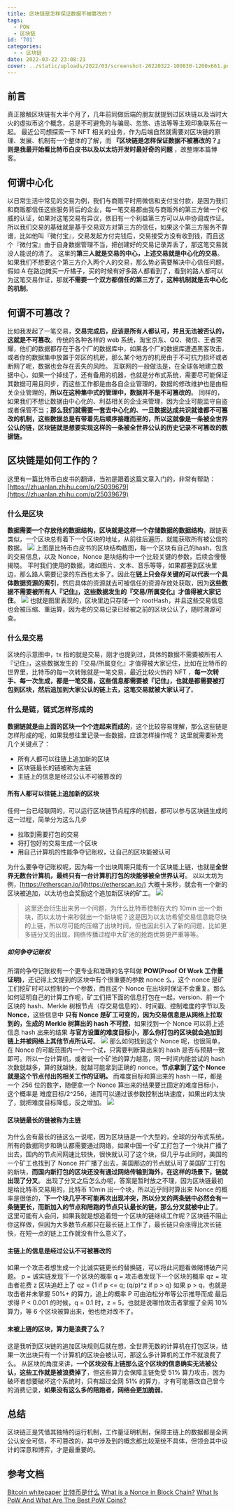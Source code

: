 ```yaml
---
title: 区块链是怎样保证数据不被篡改的？
tags:
  - POW
  - 区块链
id: '701'
categories:
  - - 区块链
date: 2022-03-22 23:08:21
cover: ../static/uploads/2022/03/screenshot-20220322-100830-1200x661.png
---
```




## 前言

真正接触区块链有大半个月了，几年前同做后端的朋友就提到过区块链以及当时大火的虚拟币这个概念，总是不可避免的与骗局、忽悠、违法等等主观印象联系在一起。 最近公司想探索一下 NFT 相关的业务，作为后端自然就需要对区块链的原理、发展、机制有一个整体的了解，而 **『区块链是怎样保证数据不被篡改的？』则是我最开始看比特币白皮书以及以太坊开发时最好奇的问题** ，故整理本篇博客。

## 何谓中心化

以日常生活中常见的交易为例，我们与商贩平时用微信和支付宝付款，是因为我们和商贩都信任这些服务背后的企业，每一笔交易都由我与商贩外的第三方做一个权威的认证，如果对这笔交易有异议，依旧有一个利益第三方可以从中协调或作证。所以我们交易的基础就是基于交易双方对第三方的信任，如果这个第三方服务不靠谱，比如他叫『微付宝』，交易发起方付完钱后，交易接受方没有收到钱，而且这个『微付宝』由于自身数据管理不当，把创建好的交易记录弄丢了，那这笔交易就没人能说的清了。 这里的**第三人就是交易的中心，上述交易就是中心化的交易**。如果我们不想要这个第三方介入两个人的交易，那么势必需要解决中心信任问题，假如 A 在路边摊买一斤橘子，买的时候有好多路人都看到了，看到的路人都可以为这笔交易作证，那就**不需要一个双方都信任的第三方了，这种机制就是去中心化的机制**。

## 何谓不可篡改？

比如我发起了一笔交易，**交易完成后，应该是所有人都认可，并且无法被否认的，这就是不可篡改**。传统的各种各样的 web 系统，淘宝京东、QQ、微信、王者荣耀，他们的数据都存在于各个厂的数据库中，如果各个厂的数据库遭遇黑客攻击，或者你的数据集中放置于郊区的机房，那么某个地方的机房由于不可抗力损坏或者断网了呢，数据也会存在丢失的风险。 互联网的一般做法是，在全球各地建立数据中心，如果一个掉线了，还有备用的机器，也就是分布式系统，需要尽可能保证其数据可用且同步，而这些工作都是由各自企业管理的，数据的修改维护也是由相关企业管理的，**所以在这种集中式的管理中，数据并不是不可篡改的**。 同样的，如果我们不想让数据由中心化的、利益相关的企业来管理，因为企业可能监守自盗或者保管不当；**那么我们就需要一套去中心化的、一旦数据达成共识就谁都不可篡改的机制，这些数据总是有带着先后顺序接踵而至的，所以这就像是一条被全世界公认的链，区块链就是想要实现这样的一条被全世界公认的历史记录不可篡改的数据链。**

## 区块链是如何工作的？

这里有一篇比特币白皮书的翻译，当初是跟着这篇文章入门的，非常有帮助： [https://zhuanlan.zhihu.com/p/25039679](https://zhuanlan.zhihu.com/p/25039679)

### 什么是区块

**数据需要一个存放他的数据结构，区块就是这样一个存储数据的数据结构**，跟链表类似，一个区块总有着下一个区块的地址，从前往后遍历，就能获取所有被公信的数据。 [![](../static/uploads/2022/03/wp_editor_md_f1e1f8734c89e3b7fb1ce2b9fc63e722.jpg)](../static/uploads/2022/03/wp_editor_md_f1e1f8734c89e3b7fb1ce2b9fc63e722.jpg) 上图是比特币白皮书的区块结构截图，每一个区块有自己的hash，包含的交易信息，以及 Nonce，Nonce 是块结构中一个比较关键的参数，后续会慢慢揭晓。 平时我们使用的数据，诸如图片、文本、音乐等等，如果都塞到区块里边，那么路人需要记录的东西也太多了。因此在**链上只会存关键的可以代表一个具体数据资源的索引**，然后具体的资源就去可被信任的资源存放处获取，因为**这些数据不需要被所有人『记住』，这些数据发生的『交易/所属变化』才值得被大家记住**。 [![](../static/uploads/2022/03/wp_editor_md_26f8ec253c458c10aab2855e8c4a16ff.jpg)](../static/uploads/2022/03/wp_editor_md_26f8ec253c458c10aab2855e8c4a16ff.jpg) 也就是图里表现的，区块里边只存储一个 rootHash，并且这些交易信息也会被压缩、重运算，因为老的交易记录已经被之前的区块公认了，随时溯源可查。

### 什么是交易

区块的示意图中，tx 指的就是交易，刚才也提到过，具体的数据不需要被所有人『记住』，这些数据发生的『交易/所属变化』才值得被大家记住，比如在比特币的世界里，比特币的每一次转账就是一笔交易，最近比较火热的 NFT ，**每一次转手、每一次生成，都是一笔交易，这些信息都需要被『记住』，也就是都需要被打包到区块，然后追加到大家公认的链上去，这笔交易就被大家认可了**。

### 什么是链，链式怎样形成的

**数据链就是由上面的区块一个个连起来而成的**，这个比较容易理解，那么这些链是怎样形成的呢，如果我想往里记录一些数据，应该怎样操作呢？ 这里就需要补充几个关键点了：

*   所有人都可以往链上追加新的区块
*   区块链最长的链被称为主链
*   主链上的信息是经过公认不可被篡改的

#### 所有人都可以往链上追加新的区块

任何一台已经联网的，可以运行区块链节点程序的机器，都可以参与区块链生成的这一过程，简单分为这么几步

*   拉取到需要打包的交易
*   将打包好的交易生成一个区块
*   用自己计算机的性能争夺记账权，让自己的区块能被认可

为什么要争夺记账权呢，因为每一个出块周期只能有一个区块能上链，也就是**全世界无数台计算机，最终只有一台计算机打包的块能够被全世界认可**。 以以太坊为例，[https://etherscan.io/](https://etherscan.io/) 大概十来秒，就会有一个新的区块被追加，以太坊也会奖励这个追加新区块的矿工。 [![](../static/uploads/2022/03/wp_editor_md_a8fcf5b0062b7b4e30750fe035db2503.jpg)](../static/uploads/2022/03/wp_editor_md_a8fcf5b0062b7b4e30750fe035db2503.jpg)

> 这里还会衍生出来另一个问题，为什么比特币控制在大约 10min 出一个新块，而以太坊十来秒就出一个新块呢？这是因为以太坊希望交易信息能尽快的上链，所以尽可能的压缩了出块时间，但也因此引入了新的问题，比如更多链分叉的出现，网络传播过程中大矿池的抢跑优势更严重等等。

##### 如何争夺记账权

所谓的争夺记账权有一个更专业和准确的名字叫做 **POW(Proof Of Work 工作量证明)**，还记得上文提到的区块中有个很重要的参数 nonce 么，这个 nonce 是矿工们挖矿时可以控制的一个参数，而且这个 Nonce 在出块时保证不会重复。那么如何证明自己的计算工作呢，矿工们把下面的信息打包在一起，version、前一个区块的 hash、Merkle 树根节点（存交易信息的）、时间戳、控制难度的字节以及 **Nonce**，这些信息中 **只有 Nonce 是矿工可变的，因为交易信息是从网络上拉取到的，生成的 Merkle 树算出的 hash 不可控**，如果找到一个 Nonce 可以将上述信息 hash 出来的结果 **与官方设置的难度目标小，那么你打包的区块就会追加到链上并被网络上其他节点所认可**。 [![](../static/uploads/2022/03/wp_editor_md_e2c84cf9f9921653ecea9ec4e6352157.jpg)](../static/uploads/2022/03/wp_editor_md_e2c84cf9f9921653ecea9ec4e6352157.jpg) 那么如何找到这个 Nonce 呢，也很简单，在 Nonce 的可能范围内一个一个试，只需要判断算出来的 hash 是否与预期一致即可。所以一台计算机，或者说一个矿池的算力越高，同一时间内能尝试的 hash 次数就越多，算的就越快，就越可能拿到正确的 nonce。**节点拿到了这个 Nonce 就是这个节点付出的相关工作的证明。** 而难度目标和算出来的 hash 一样，都是一个 256 位的数字，随便拿一个 Nonce 算出来的结果要比固定的难度目标小，这个概率是 难度目标/2^256，进而可以通过该参数控制出块速度，如果出的太快了，就把难度目标降低，反之增加。 [![](../static/uploads/2022/03/wp_editor_md_65f8e4bd93928c55e283320bd0dc0e04.jpg)](../static/uploads/2022/03/wp_editor_md_65f8e4bd93928c55e283320bd0dc0e04.jpg)

#### 区块链最长的链被称为主链

为什么会有最长的链这么一说呢，因为区块链是一个大型的，全球的分布式系统，所有的数据同步和确认都需要通过网络，如果中国一个矿工打包了一个块并广播了出去，国内的节点间网速比较快，很快就认可了这个块，但几乎与此同时，美国的一个矿工也找到了 Nonce 并广播了出去，美国那边的节点就认可了美国矿工打包的新块，**而国内新打包的区块还没有通过网络传输到海外，在这样的场景下，链就出现了分叉**。 出现了分叉之后怎么办呢，答案是暂时放之不理，因为区块链最初是给比特币交易用的，比特币 10min 出一个块，所以近乎同时算出来 Nonce 的概率是很低的，**下一个块几乎不可能再次出现冲突，所以分叉的两条链中必然会有一条链更长，而新加入的节点和陪跑的节点只认最长的链，那么分叉就被中止了**。 这里可能有人会问，如果我就是想追着短一个区块的链继续工作呢？区块链不阻止你这样做，但因为大多数节点都只在最长链上工作了，最长链只会涨得比次长链快，在短一点的链上工作就没有什么意义了。

#### 主链上的信息是经过公认不可被篡改的

如果一个攻击者想生成一个比诚实链更长的替换链，可以将此问题看做赌博破产问题。 p = 诚实链发现下一个区块的概率 q = 攻击者发现下一个区块的概率 qz = 攻击者花费 z 区块追赶上了 qz = {1 if p <= q; (q/p)^z if p > q} 如果 p > q，也就是攻击者并未掌握 50%+ 的算力，追上的概率 P 可由泊松分布等公示推导而成 最后求得 P < 0.001 的时候，q = 0.1 时，z = 5，也就是说哪怕攻击者掌握了全网 10% 算力，等 6 个区块被算出来，他也绝对改不了。

#### 未被上链的区块，算力是浪费了么？

这是我听到区块链的追加区块规则后就在想，全世界无数的计算机在打包区块，结果一次出块只有一个计算机的区块会被认可，那这么多计算机的工作不就浪费了么。 从区块的角度来讲，**一个区块没有上链那么这个区块的信息确实无法被公认，这些工作就是被浪费掉了**，但这些算力会保障主链免受 51% 算力攻击，因为破坏者想要破坏这个系统时，只有超过全网 51% 的算力，才有可能篡改自己曾今的消费记录，**如果没有这么多的陪跑者，网络会更加脆弱**。

## 总结

区块链正是凭借其独特的运行机制，工作量证明机制，保障主链上的数据都是全网公认安全可信，不可篡改的，其中涉及到的概念都比较笼统不具体，但领会其中设计的深意和博弈，才是最重要的。

## 参考文档

[Bitcoin whitepaper](https://bitcoin.org/bitcoin.pdf)
[比特币是什么](https://zhuanlan.zhihu.com/p/133202649)
[What is a Nonce in Block Chain?](https://www.tutorialspoint.com/what-is-a-nonce-in-block-chain)
[What Is PoW And What Are The Best PoW Coins?](https://paybis.com/blog/what-is-pow/)